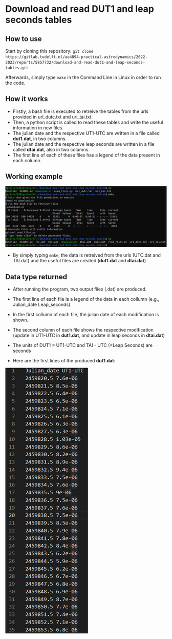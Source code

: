 # Download and read DUT1 and leap seconds tables



## How to use

Start by cloning this repository: `git clone https://gitlab.tudelft.nl/ae4894-practical-astrodynamics/2022-2023/reports/5857732/download-and-read-dut1-and-leap-seconds-tables.git`

Afterwards, simply type `make` in the Command Line in Linux in order to run the code.

## How it works

* Firstly, a bash file is executed to retreive the tables from the urls provided in url_dutc.txt and url_tai.txt.
* Then, a python script is called to read these tables and write the useful information in new files.
* The julian date and the respective UT1-UTC are written in a file called **dut1.dat**, in two columns.
* The julian date and the respective leap seconds are written in a file called **dtai.dat**, also in two columns.
* The first line of each of these files has a legend of the data present in each column.

## Working example

![Working Example](Working_example.png)

* By simply typing `make`, the data is retreived from the urls (UTC.dat and TAI.dat) and the useful files are created (**dut1.dat** and **dtai.dat**)

## Data type returned

* After running the program, two output files (.dat) are produced.
* The first line of each file is a legend of the data in each collumn (e.g., Julian_date Leap_seconds)
* In the first collumn of each file, the julian date of each modification is shown.
* The second column of each file shows the respective modification (update in UT1-UTC in **dut1.dat**, and update in leap seconds in **dtai.dat**)
* The units of DUT1 = UT1-UTC and TAI - UTC (=Leap Seconds) are seconds

* Here are the first lines of the produced **dut1.dat**:

![Output File](Working_example2.png)
